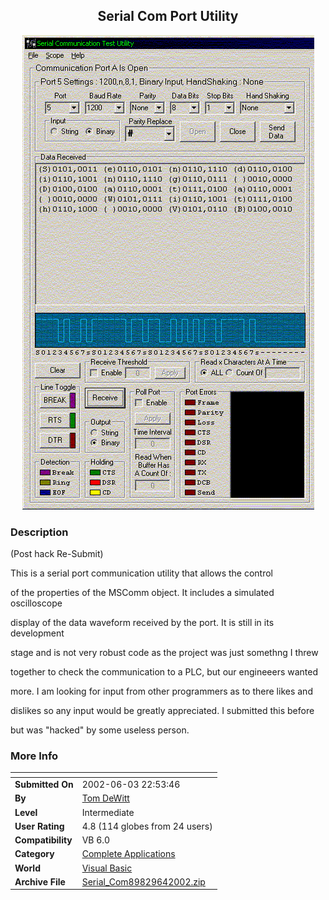 ﻿<div align="center">

## Serial Com Port Utility

<img src="PIC200264223515826.gif">
</div>

### Description

(Post hack Re-Submit)

This is a serial port communication utility that allows the control

of the properties of the MSComm object. It includes a simulated oscilloscope

display of the data waveform received by the port. It is still in its development

stage and is not very robust code as the project was just somethng I threw

together to check the communication to a PLC, but our engineeers wanted

more. I am looking for input from other programmers as to there likes and

dislikes so any input would be greatly appreciated. I submitted this before

but was "hacked" by some useless person.
 
### More Info
 


<span>             |<span>
---                |---
**Submitted On**   |2002-06-03 22:53:46
**By**             |[Tom DeWitt](https://github.com/Planet-Source-Code/PSCIndex/blob/master/ByAuthor/tom-dewitt.md)
**Level**          |Intermediate
**User Rating**    |4.8 (114 globes from 24 users)
**Compatibility**  |VB 6\.0
**Category**       |[Complete Applications](https://github.com/Planet-Source-Code/PSCIndex/blob/master/ByCategory/complete-applications__1-27.md)
**World**          |[Visual Basic](https://github.com/Planet-Source-Code/PSCIndex/blob/master/ByWorld/visual-basic.md)
**Archive File**   |[Serial\_Com89829642002\.zip](https://github.com/Planet-Source-Code/tom-dewitt-serial-com-port-utility__1-35458/archive/master.zip)








